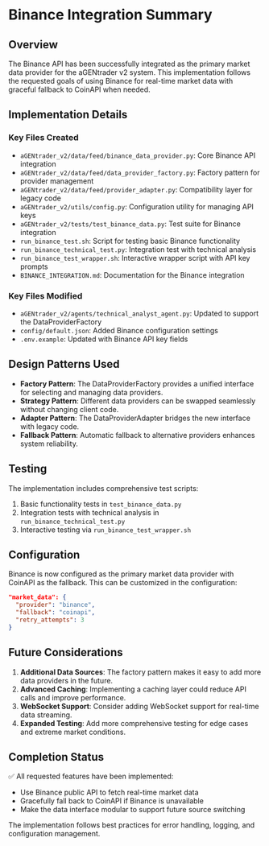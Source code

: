 # Binance Integration Summary

## Overview

The Binance API has been successfully integrated as the primary market data provider for the aGENtrader v2 system. This implementation follows the requested goals of using Binance for real-time market data with graceful fallback to CoinAPI when needed.

## Implementation Details

### Key Files Created

- `aGENtrader_v2/data/feed/binance_data_provider.py`: Core Binance API integration
- `aGENtrader_v2/data/feed/data_provider_factory.py`: Factory pattern for provider management
- `aGENtrader_v2/data/feed/provider_adapter.py`: Compatibility layer for legacy code
- `aGENtrader_v2/utils/config.py`: Configuration utility for managing API keys
- `aGENtrader_v2/tests/test_binance_data.py`: Test suite for Binance integration
- `run_binance_test.sh`: Script for testing basic Binance functionality
- `run_binance_technical_test.py`: Integration test with technical analysis
- `run_binance_test_wrapper.sh`: Interactive wrapper script with API key prompts
- `BINANCE_INTEGRATION.md`: Documentation for the Binance integration

### Key Files Modified

- `aGENtrader_v2/agents/technical_analyst_agent.py`: Updated to support the DataProviderFactory
- `config/default.json`: Added Binance configuration settings
- `.env.example`: Updated with Binance API key fields

## Design Patterns Used

- **Factory Pattern**: The DataProviderFactory provides a unified interface for selecting and managing data providers.
- **Strategy Pattern**: Different data providers can be swapped seamlessly without changing client code.
- **Adapter Pattern**: The DataProviderAdapter bridges the new interface with legacy code.
- **Fallback Pattern**: Automatic fallback to alternative providers enhances system reliability.

## Testing

The implementation includes comprehensive test scripts:

1. Basic functionality tests in `test_binance_data.py`
2. Integration tests with technical analysis in `run_binance_technical_test.py`
3. Interactive testing via `run_binance_test_wrapper.sh`

## Configuration

Binance is now configured as the primary market data provider with CoinAPI as the fallback. This can be customized in the configuration:

```json
"market_data": {
  "provider": "binance",
  "fallback": "coinapi",
  "retry_attempts": 3
}
```

## Future Considerations

1. **Additional Data Sources**: The factory pattern makes it easy to add more data providers in the future.
2. **Advanced Caching**: Implementing a caching layer could reduce API calls and improve performance.
3. **WebSocket Support**: Consider adding WebSocket support for real-time data streaming.
4. **Expanded Testing**: Add more comprehensive testing for edge cases and extreme market conditions.

## Completion Status

✅ All requested features have been implemented:
- Use Binance public API to fetch real-time market data
- Gracefully fall back to CoinAPI if Binance is unavailable
- Make the data interface modular to support future source switching

The implementation follows best practices for error handling, logging, and configuration management.
